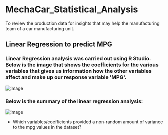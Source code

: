 # MechaCar_Statistical_Analysis
To review the production data for insights that may help the manufacturing team of a car manufacturing unit.
## Linear Regression to predict MPG
### Linear Regression analysis was carried out using R Studio.  Below is the image that shows the coefficients for the various variables that gives us information how the other variables affect and make up our response variable 'MPG'. 

![image](https://user-images.githubusercontent.com/107962343/193174950-fb4b91f7-b18e-42c0-b79b-d329f8089205.png)

### Below is the summary of the linear regression analysis:


![image](https://user-images.githubusercontent.com/107962343/193175479-87c99bac-8de5-47be-8328-0ce7eb7589b1.png)


* Which variables/coefficients provided a non-random amount of variance to the mpg values in the dataset?
